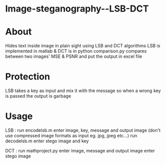 # Image-steganography--LSB-DCT
# About
Hides text inside image in plain sight using LSB and DCT algorithms
LSB is implemented in matlab & DCT is in python
comparison.py compares between two images' MSE & PSNR and put the output in excel file

# Protection
LSB takes a key as input and mix it with the message so when a wrong key is passed the output is garbage 

# Usage 
LSB : run encodelsb.m enter image, key, message and output image (don't use compressed image formats as input eg. jpg, jpeg etc...) 
      run decodelsb.m enter stego image and key

DCT : run mathproject.py enter image, message and output image
                         enter stego image 
                         
